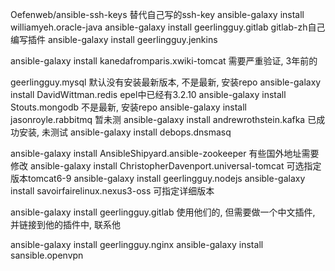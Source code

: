 Oefenweb/ansible-ssh-keys 替代自己写的ssh-key
ansible-galaxy install williamyeh.oracle-java
ansible-galaxy install geerlingguy.gitlab gitlab-zh自己编写插件
ansible-galaxy install geerlingguy.jenkins 

ansible-galaxy install kanedafromparis.xwiki-tomcat 需要严重验证, 3年前的
  
geerlingguy.mysql 默认没有安装最新版本, 不是最新, 安装repo
ansible-galaxy install DavidWittman.redis epel中已经有3.2.10
ansible-galaxy install Stouts.mongodb 不是最新, 安装repo
ansible-galaxy install jasonroyle.rabbitmq 暂未测
ansible-galaxy install andrewrothstein.kafka 已成功安装, 未测试
ansible-galaxy install debops.dnsmasq 
  
ansible-galaxy install AnsibleShipyard.ansible-zookeeper 有些国外地址需要修改
ansible-galaxy install ChristopherDavenport.universal-tomcat 可选指定版本tomcat6-9
ansible-galaxy install geerlingguy.nodejs
ansible-galaxy install savoirfairelinux.nexus3-oss 可指定详细版本
  
ansible-galaxy install geerlingguy.gitlab 使用他们的, 但需要做一个中文插件, 并链接到他的插件中, 联系他
    
ansible-galaxy install geerlingguy.nginx
ansible-galaxy install sansible.openvpn
